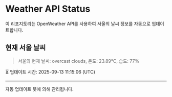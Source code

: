 
# Weather API Status

이 리포지토리는 OpenWeather API를 사용하여 서울의 날씨 정보를 자동으로 업데이트합니다.

## 현재 서울 날씨
> 서울의 현재 날씨: overcast clouds, 온도: 23.89°C, 습도: 77%

⏳ 업데이트 시간: 2025-09-13 11:15:06 (UTC)

---
자동 업데이트 봇에 의해 관리됩니다.
